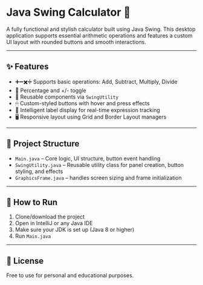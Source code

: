 # Java Swing Calculator 🧮

A fully functional and stylish calculator built using Java Swing. This desktop application supports essential arithmetic operations and features a custom UI layout with rounded buttons and smooth interactions.

---

## ✨ Features

- ➕➖✖️➗ Supports basic operations: Add, Subtract, Multiply, Divide
- 💯 Percentage and +/- toggle
- 🔁 Reusable components via `SwingUtility`
- 🖱 Custom-styled buttons with hover and press effects
- 🧠 Intelligent label display for real-time expression tracking
- 🖥 Responsive layout using Grid and Border Layout managers

---

## 📁 Project Structure

- `Main.java` – Core logic, UI structure, button event handling
- `SwingUtility.java` – Reusable utility class for panel creation, button styling, and effects
- `GraphicsFrame.java` – handles screen sizing and frame initialization

---

## 🚀 How to Run

1. Clone/download the project
2. Open in IntelliJ or any Java IDE
3. Make sure your JDK is set up (Java 8 or higher)
4. Run `Main.java`

---

## 📄 License

Free to use for personal and educational purposes.


